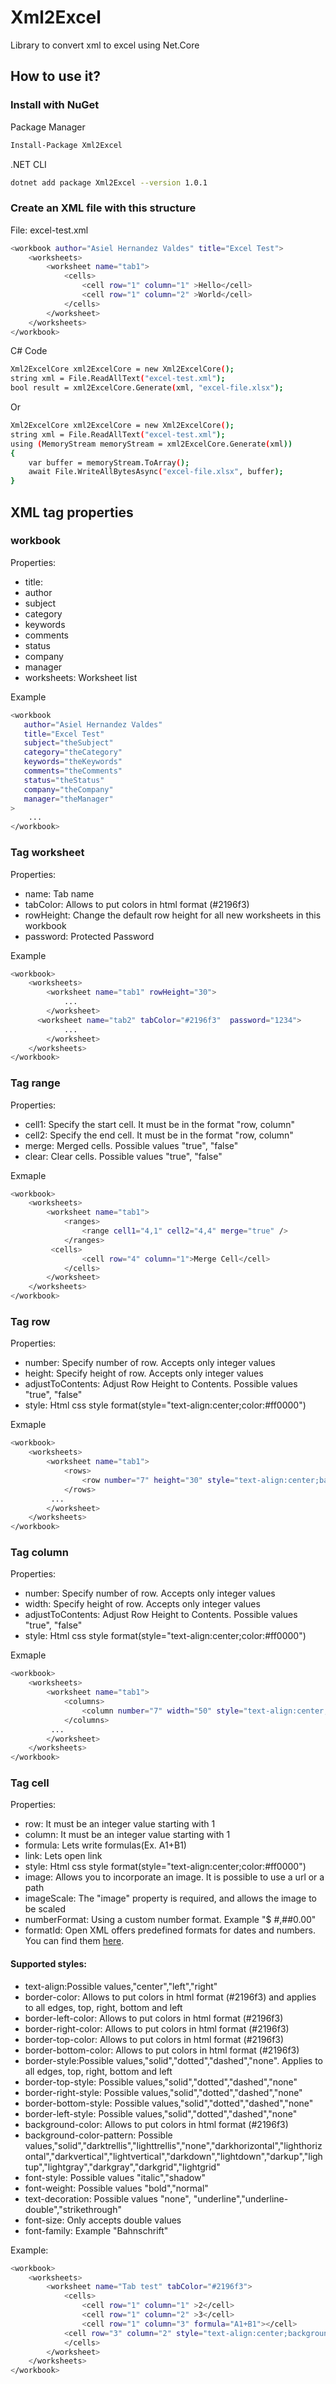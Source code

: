# Xml2Excel
Library to convert xml to excel using Net.Core

## How to use it?
### Install with NuGet
Package Manager
```sh
Install-Package Xml2Excel
```
.NET CLI
```sh
dotnet add package Xml2Excel --version 1.0.1
```
### Create an XML file with this structure
File: excel-test.xml
```sh
<workbook author="Asiel Hernandez Valdes" title="Excel Test">
	<worksheets>
		<worksheet name="tab1">
			<cells>
				<cell row="1" column="1" >Hello</cell>
				<cell row="1" column="2" >World</cell>
			</cells>
		</worksheet>
	</worksheets>
</workbook>
```
C# Code
```sh
Xml2ExcelCore xml2ExcelCore = new Xml2ExcelCore();
string xml = File.ReadAllText("excel-test.xml");
bool result = xml2ExcelCore.Generate(xml, "excel-file.xlsx");
```
Or
```sh
Xml2ExcelCore xml2ExcelCore = new Xml2ExcelCore();
string xml = File.ReadAllText("excel-test.xml");
using (MemoryStream memoryStream = xml2ExcelCore.Generate(xml))
{
	var buffer = memoryStream.ToArray();
	await File.WriteAllBytesAsync("excel-file.xlsx", buffer);
}
```
## XML tag properties
### workbook
Properties:
- title: 
- author 
- subject
- category
- keywords
- comments
- status
- company
- manager
- worksheets: Worksheet list

Example
```sh
<workbook 
   author="Asiel Hernandez Valdes" 
   title="Excel Test"
   subject="theSubject"
   category="theCategory"
   keywords="theKeywords"
   comments="theComments"
   status="theStatus"
   company="theCompany"
   manager="theManager"
>
	...
</workbook>
```

### Tag worksheet
Properties:
- name: Tab name
- tabColor: Allows to put colors in html format (#2196f3)
- rowHeight: Change the default row height for all new worksheets in this workbook
- password: Protected Password

Example
```sh
<workbook>
	<worksheets>
		<worksheet name="tab1" rowHeight="30">
			...
		</worksheet>
      <worksheet name="tab2" tabColor="#2196f3"  password="1234">
			...
		</worksheet>
	</worksheets>
</workbook>

```

### Tag range
Properties:
- cell1: Specify the start cell. It must be in the format "row, column"
- cell2: Specify the end cell. It must be in the format "row, column"
- merge: Merged cells. Possible values "true", "false"
- clear: Clear cells. Possible values "true", "false"

Exmaple
```sh
<workbook>
	<worksheets>
		<worksheet name="tab1">
			<ranges>
				<range cell1="4,1" cell2="4,4" merge="true" />
			</ranges>
         <cells>
				<cell row="4" column="1">Merge Cell</cell>
			</cells>
		</worksheet>
	</worksheets>
</workbook>
```

### Tag row
Properties:
- number: Specify number of row. Accepts only integer values
- height: Specify height of row. Accepts only integer values
- adjustToContents: Adjust Row Height to Contents. Possible values "true", "false"
- style: Html css style format(style="text-align:center;color:#ff0000")

Exmaple
```sh
<workbook>
	<worksheets>
		<worksheet name="tab1">
			<rows>
				<row number="7" height="30" style="text-align:center;background-color:#00ff00;color:#0000ff"/>
			</rows>
         ...
		</worksheet>
	</worksheets>
</workbook>
```

### Tag column
Properties:
- number: Specify number of row. Accepts only integer values
- width: Specify height of row. Accepts only integer values
- adjustToContents: Adjust Row Height to Contents. Possible values "true", "false"
- style: Html css style format(style="text-align:center;color:#ff0000")

Exmaple
```sh
<workbook>
	<worksheets>
		<worksheet name="tab1">
			<columns>
				<column number="7" width="50" style="text-align:center;background-color:#ff0000;color:#0000ff"></column>
			</columns>
         ...
		</worksheet>
	</worksheets>
</workbook>
```

### Tag cell
Properties:
- row: It must be an integer value starting with 1
- column: It must be an integer value starting with 1
- formula: Lets write formulas(Ex. A1+B1)
- link: Lets open link
- style: Html css style format(style="text-align:center;color:#ff0000")
- image: Allows you to incorporate an image. It is possible to use a url or a path
- imageScale: The "image" property is required, and allows the image to be scaled
- numberFormat: Using a custom number format. Example "$ #,##0.00"
- formatId:  Open XML offers predefined formats for dates and numbers. You can find them [here](https://github.com/closedxml/closedxml/wiki/NumberFormatId-Lookup-Table).
#### Supported styles:
- text-align:Possible values,"center","left","right"
- border-color: Allows to put colors in html format (#2196f3) and applies to all edges, top, right, bottom and left
- border-left-color: Allows to put colors in html format (#2196f3)
- border-right-color: Allows to put colors in html format (#2196f3)
- border-top-color: Allows to put colors in html format (#2196f3)
- border-bottom-color: Allows to put colors in html format (#2196f3)
- border-style:Possible values,"solid","dotted","dashed","none". Applies to all edges, top, right, bottom and left
- border-top-style: Possible values,"solid","dotted","dashed","none"
- border-right-style: Possible values,"solid","dotted","dashed","none"
- border-bottom-style: Possible values,"solid","dotted","dashed","none"
- border-left-style: Possible values,"solid","dotted","dashed","none"
- background-color: Allows to put colors in html format (#2196f3)
- background-color-pattern: Possible values,"solid","darktrellis","lighttrellis","none","darkhorizontal","lighthorizontal","darkvertical","lightvertical","darkdown","lightdown","darkup","lightup","lightgray","darkgray","darkgrid","lightgrid"
- font-style: Possible values "italic","shadow"
- font-weight: Possible values "bold","normal"
- text-decoration: Possible values "none", "underline","underline-double","strikethrough"
- font-size: Only accepts double values
- font-family: Example "Bahnschrift"

Example:
```sh
<workbook>
	<worksheets>
		<worksheet name="Tab test" tabColor="#2196f3">
			<cells>
				<cell row="1" column="1" >2</cell>
				<cell row="1" column="2" >3</cell>
				<cell row="1" column="3" formula="A1+B1"></cell>
            <cell row="3" column="2" style="text-align:center;background-color:#ff0000;color:#0000ff">Cell Test</cell>
			</cells>
		</worksheet>
	</worksheets>
</workbook>
```

